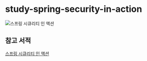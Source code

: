 # study-spring-security-in-action

![스프링 시큐리티 인 액션](https://user-images.githubusercontent.com/62634753/193405830-b305408a-28ec-4ce6-82c2-9548aca437d3.jpg)

## 참고 서적
[스프링 시큐리티 인 액션](http://www.kyobobook.co.kr/product/detailViewKor.laf?ejkGb=KOR&mallGb=KOR&barcode=9791158393519&orderClick=LEA&Kc=)